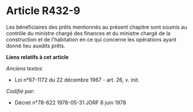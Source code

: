 # Article R432-9

Les bénéficiaires des prêts mentionnés au présent chapitre sont soumis au contrôle du ministre chargé des finances et du
ministre chargé de la construction et de l'habitation en ce qui concerne les opérations ayant donné lieu auxdits prêts.

**Liens relatifs à cet article**

_Anciens textes_:

  - Loi n°67-1172 du 22 décembre 1967 - art. 26, v. init.

_Codifié par_:

  - Décret n°78-622 1978-05-31 JORF 8 juin 1978
